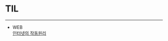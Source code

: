 # TIL
-----------
+ WEB   
  [인터넷의 작동원리]([https://github.com/limhyerin/TIL/commit/2ceb19977744194dfd8354b592cca1a2d2155399](https://github.com/limhyerin/TIL/blob/main/web/%EC%9D%B8%ED%84%B0%EB%84%B7%EC%9D%98%20%EC%9E%91%EB%8F%99%EC%9B%90%EB%A6%AC.md)https://github.com/limhyerin/TIL/blob/main/web/%EC%9D%B8%ED%84%B0%EB%84%B7%EC%9D%98%20%EC%9E%91%EB%8F%99%EC%9B%90%EB%A6%AC.md)
